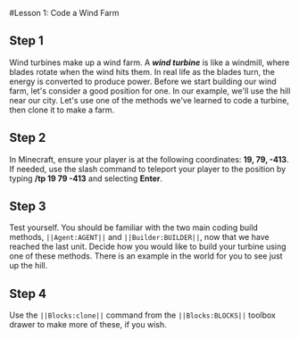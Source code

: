 #Lesson 1: Code a Wind Farm
## Step 1
Wind turbines make up a wind farm. A ***wind turbine*** is like a windmill, where blades rotate when the wind hits them. In real life as the blades turn, the energy is converted to produce power. Before we start building our wind farm, let's consider a good position for one. In our example, we'll use the hill near our city. Let's use one of the methods we've learned to code a turbine, then clone it to make a farm.  

## Step 2
In Minecraft, ensure your player is at the following coordinates: **19, 79, -413**. If needed, use the slash command to teleport your player to the position by typing **/tp 19 79 -413** and selecting **Enter**. 

## Step 3
Test yourself. You should be familiar with the two main coding build methods, ``||Agent:AGENT||`` and ``||Builder:BUILDER||``, now that we have reached the last unit. Decide how you would like to build your turbine using one of these methods. There is an example in the world for you to see just up the hill. 

## Step 4
Use the ``||Blocks:clone||`` command from the ``||Blocks:BLOCKS||`` toolbox drawer to make more of these, if you wish.   
